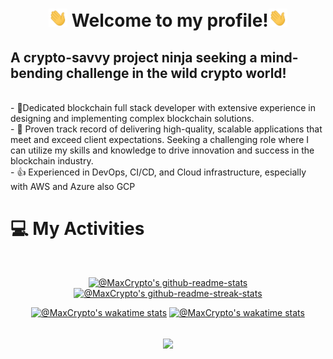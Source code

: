 <!--suppress HtmlDeprecatedAttribute -->

<h1 align="center"><img src="./Hi.gif" width="30px"> Welcome to my profile!<img src="./Hi.gif" width="30px"></h1>
   
   ##   A crypto-savvy project ninja seeking a mind-bending challenge in the wild crypto world!

<div>
  <br />
  - 🌱Dedicated blockchain full stack developer with extensive experience in designing and implementing complex blockchain solutions.<br />
  - 🔭 Proven track record of delivering high-quality, scalable applications that meet and exceed client expectations. 
  Seeking a challenging role where I can utilize my skills and knowledge to drive innovation and success in the blockchain industry.<br />
  - 👍 Experienced in DevOps, CI/CD, and Cloud infrastructure, especially with AWS and Azure also GCP<br />
</div>

# 💻 My Activities
<div style="display: flex; align-items: flex-start; align: center">
  
  <br>
</div>

<!-- activity graph heroku-app start -->

<p align="center">
  <a href="https://github.com/MaxCrpto2017?tab=repositories">
    <img src="https://github-readme-stats-one-bice.vercel.app/api?username=MaxCrypto2017&theme=gotham&show_icons=true&count_private=true&hide_border=true&role=OWNER,ORGANIZATION_MEMBER,COLLABORATOR"  width="48%" alt="@MaxCrypto's github-readme-stats"/>
  </a>
  <a href="https://github.com/MaxCrypto2017?tab=stars">
    <img src="https://github-readme-streak-stats.herokuapp.com?user=MaxCrypto2017&theme=gotham&hide_border=true&date_format=M%20j%5B%2C%20Y%5D"  width="48%" alt="@MaxCrypto's github-readme-streak-stats"/>
  </a>
</p>

<p align="center">
  <a href="https://wakatime.com/@MaxCrypto2017"><img
      src="https://github-readme-stats.vercel.app/api/wakatime?username=MaxCrypto2017&theme=gotham&hide_border=true&layout=compact&langs_count=14&range=all_time" alt="@MaxCrypto's wakatime stats" /></a>
  <a href="https://wakatime.com/@MaxCrypto2017"><img
      src="https://github-readme-stats.vercel.app/api/top-langs/?username=MaxCrypto2017&langs_count=14&layout=compact&theme=gotham&range=all_time&hide_border=true" alt="@MaxCrypto's wakatime stats" /></a>
</p>
<br/>
<div align="center">
  <img src="https://komarev.com/ghpvc/?username=MaxCrypto2017&&style=flat-square" align="center" />
</div>  
